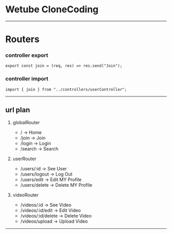 # Wetube CloneCoding

---

# Routers

### controller export

```JS
export const join = (req, res) => res.send("Join");
```

### controller import

```JS
import { join } from "../controllers/userController";
```

---

## url plan

1. globalRouter

   - / -> Home
   - /join -> Join
   - /login -> Login
   - /search -> Search

1. userRouter

   - /users/:id -> See User
   - /users/logout -> Log Out
   - /users/edit -> Edit MY Profile
   - /users/delete -> Delete MY Profile

1. videoRouter

   - /videos/:id -> See Video
   - /videos/:id/edit -> Edit Video
   - /videos/:id/delete -> Delete Video
   - /videos/upload -> Upload Video

---
